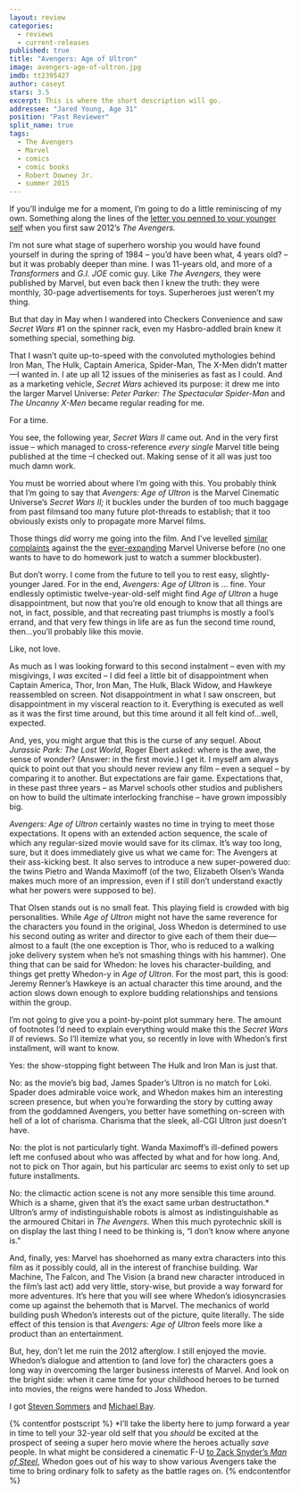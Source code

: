 ```yaml
---
layout: review
categories: 
  - reviews
  - current-releases
published: true
title: "Avengers: Age of Ultron"
image: avengers-age-of-ultron.jpg
imdb: tt2395427
author: caseyt
stars: 3.5
excerpt: This is where the short description will go.
addressee: "Jared Young, Age 31"
position: "Past Reviewer"
split_name: true
tags: 
  - The Avengers
  - Marvel
  - comics
  - comic books
  - Robert Downey Jr.
  - summer 2015
---
```

If you’ll indulge me for a moment, I’m going to do a little reminiscing of my own. Something along the lines of the [letter you penned to your younger self](http://www.dearcastandcrew.com/content/2012/5/11/the-avengers.html) when you first saw 2012’s _The Avengers._ 

I’m not sure what stage of superhero worship you would have found yourself in during the spring of 1984 – you’d have been what, 4 years old? – but it was probably deeper than mine. I was 11-years old, and more of a _Transformers_ and _G.I. JOE_ comic guy. Like _The Avengers,_ they were published by Marvel, but even back then I knew the truth: they were monthly, 30-page advertisements for toys. Superheroes just weren’t my thing.  

But that day in May when I wandered into Checkers Convenience and saw _Secret Wars_ #1 on the spinner rack, even my Hasbro-addled brain knew it something special, something _big._ 

That I wasn’t quite up-to-speed with the convoluted mythologies behind Iron Man, The Hulk, Captain America, Spider-Man, The X-Men didn’t matter—I wanted in. I ate up all 12 issues of the miniseries as fast as I could. And as a marketing vehicle, _Secret Wars_ achieved its purpose: it drew me into the larger Marvel Universe: _Peter Parker:_ _The_ _Spectacular_ _Spider-Man_ and _The Uncanny X-Men_ became regular reading for me. 

For a time.

You see, the following year, _Secret Wars II_ came out. And in the very first issue – which managed to cross-reference _every single_ Marvel title being published at the time –I checked out. Making sense of it all was just too much damn work. 

You must be worried about where I’m going with this. You probably think that I’m going to say that _Avengers: Age of Ultron_ is the Marvel Cinematic Universe’s _Secret Wars II;_ it buckles under the burden of too much baggage from past filmsand too many future plot-threads to establish; that it too obviously exists only to propagate more Marvel films. 

Those things _did_ worry me going into the film. And I’ve levelled [similar complaints](http://www.dearcastandcrew.com/content/2014/4/4/captain-america-the-winter-soldier.html) against the the [ever-expanding](http://www.dearcastandcrew.com/content/2014/11/18/big-hero-6.html) Marvel Universe before (no one wants to have to do homework just to watch a summer blockbuster).

But don’t worry. I come from the future to tell you to rest easy, slightly-younger Jared. For in the end, _Avengers: Age of Ultron_ is … fine. Your endlessly optimistic twelve-year-old-self might find _Age of Ultron_ a huge disappointment, but now that you’re old enough to know that all things are not, in fact, possible, and that recreating past triumphs is mostly a fool’s errand, and that very few things in life are as fun the second time round, then...you’ll probably like this movie. 

Like, not love. 

As much as I was looking forward to this second instalment – even with my misgivings, I _was_ excited – I did feel a little bit of disappointment when Captain America, Thor, Iron Man, The Hulk, Black Widow, and Hawkeye reassembled on screen. Not disappointment in what I saw onscreen, but disappointment in my visceral reaction to it. Everything is executed as well as it was the first time around, but this time around it all felt kind of...well, expected.

And, yes, you might argue that this is the curse of any sequel. About _Jurassic Park: The Lost World_, Roger Ebert asked: where is the awe, the sense of wonder? (Answer: in the first movie.) I get it. I myself am always quick to point out that you should never review any film – even a sequel – by comparing it to another. But expectations are fair game. Expectations that, in these past three years – as Marvel schools other studios and publishers on how to build the ultimate interlocking franchise – have grown impossibly big.

_Avengers: Age of Ultron_ certainly wastes no time in trying to meet those expectations. It opens with an extended action sequence, the scale of which any regular-sized movie would save for its climax. It’s way too long, sure, but it does immediately give us what we came for: The Avengers at their ass-kicking best. It also serves to introduce a new super-powered duo: the twins Pietro and Wanda Maximoff (of the two, Elizabeth Olsen’s Wanda makes much more of an impression, even if I still don’t understand exactly what her powers were supposed to be). 

That Olsen stands out is no small feat. This playing field is crowded with big personalities. While _Age of Ultron_ might not have the same reverence for the characters you found in the original, Joss Whedon is determined to use his second outing as writer and director to give each of them their due—almost to a fault (the one exception is Thor, who is reduced to a walking joke delivery system when he’s not smashing things with his hammer). One thing that can be said for Whedon: he loves his character-building, and things get pretty Whedon-y in _Age of Ultron_. For the most part, this is good: Jeremy Renner’s Hawkeye is an actual character this time around, and the action slows down enough to explore budding relationships and tensions within the group.

I’m not going to give you a point-by-point plot summary here. The amount of footnotes I’d need to explain everything would make this the _Secret Wars II_ of reviews. So I’ll itemize what you, so recently in love with Whedon’s first installment, will want to know. 

Yes: the show-stopping fight between The Hulk and Iron Man is just that. 

No: as the movie’s big bad, James Spader’s Ultron is no match for Loki. Spader does admirable voice work, and Whedon makes him an interesting screen presence, but when you’re forwarding the story by cutting away from the goddamned Avengers, you better have something on-screen with hell of a lot of charisma. Charisma that the sleek, all-CGI Ultron just doesn’t have.

No: the plot is not particularly tight. Wanda Maximoff’s ill-defined powers left me confused about who was affected by what and for how long. And, not to pick on Thor again, but his particular arc seems to exist only to set up future installments. 

No: the climactic action scene is not any more sensible this time around. Which is a shame, given that it’s the exact same urban destructathon.* Ultron’s army of indistinguishable robots is almost as indistinguishable as the armoured Chitari in _The Avengers_. When this much pyrotechnic skill is on display the last thing I need to be thinking is, “I don’t know where anyone is.”

And, finally, yes: Marvel has shoehorned as many extra characters into this film as it possibly could, all in the interest of franchise building. War Machine, The Falcon, and The Vision (a brand new character introduced in the film’s last act) add very little, story-wise, but provide a way forward for more adventures. It’s here that you will see where Whedon’s idiosyncrasies come up against the behemoth that is Marvel. The mechanics of world building push Whedon’s interests out of the picture, quite literally. The side effect of this tension is that _Avengers: Age of Ultron_ feels more like a product than an entertainment. 


But, hey, don’t let me ruin the 2012 afterglow. I still enjoyed the movie. Whedon’s dialogue and attention to (and love for) the characters goes a long way in overcoming the larger business interests of Marvel. And look on the bright side: when it came time for your childhood heroes to be turned into movies, the reigns were handed to Joss Whedon. 

I got [Steven Sommers](http://www.imdb.com/title/tt1046173/) and [Michael Bay](http://www.imdb.com/title/tt0418279/?ref_=nv_sr_2).

{% contentfor postscript %}
*I’ll take the liberty here to jump forward a year in time to tell your 32-year old self that you _should_ be excited at the prospect of seeing a super hero movie where the heroes actually _save_ people. In what might be considered a cinematic F-U [to Zack Snyder’s _Man of Steel_](http://www.dearcastandcrew.com/content/2013/6/14/man-of-steel.html), Whedon goes out of his way to show various Avengers take the time to bring ordinary folk to safety as the battle rages on.
{% endcontentfor %}